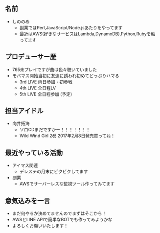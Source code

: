 ## 名前

- しののめ
    - 副業ではPerl,JavaScript/Node.jsあたりをやってます
    - 最近はAWS(好きなサービスはLambda,DynamoDB),Python,Rubyを触ってます

## プロデューサー歴

- 765未プレイですが曲は色々聴いていました
- モバマス開始当初に友達に誘われ初めてどっぷりハマる
    - 3rd LIVE 両日参加・初参戦
    - 4th LIVE 全日程LV
    - 5th LIVE 全日程参加 (予定)

## 担当アイドル

- 向井拓海
    - ソロCDまだですかー！！！！！！！
    - Wild Wind Girl 2巻 2017年2月8日発売買ってね！


## 最近やっている活動

- アイマス関連
    - デレステの月末にビクビクしてます
- 副業
    - AWSでサーバーレスな監視ツール作ってみてます

## 意気込みを一言

- まだ何やるか決めてませんのでまずはそこから！
- AWSとLINE APIで簡単なBOTでも作ってみようかな
- よろしくお願いいたします！
